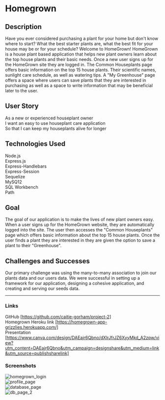 # Homegrown

## Description
Have you ever considered purchasing a plant for your home but don't know where to start? What the best starter plants are, what the best fit for your house may be or for your schedule? Welcome to HomeGrown! HomeGrown is a house plant based application that helps new plant owners learn about the top house plants and their basic needs. Once a new user signs up for the HomeGrown site they are logged in. The Common Houseplants page offers basic information on the top 15 house plants. Their scientific names, sunlight care schedule, as well as watering tips. A "My Greenhouse" page offers a space where users can save plants that they are interested in purchasing as well as a space to write information that may be beneficial later to the user.

## User Story
As a new or experienced houseplant owner  
I want an easy to use houseplant care application  
So that I can keep my houseplants alive for longer

## Technologies Used
Node.js  
Express.js  
Express-Handlebars  
Express-Session  
Sequelize  
MySQ12  
SQL Workbench  
Path  

## Goal
The goal of our application is to make the lives of new plant owners easy. When a user signs up for the HomeGrown website, they are automatically logged into the site. The user then accesses the "Common Houseplants" page which offers basic information about the top 15 house plants. Once the user finds a plant they are interested in they are given the option to save a plant to their "Greenhouse".

## Challenges and Successes
Our primary challenge was using the many-to-many association to join our plants data and our users data. We were successful in setting up a framework for our application, designing a cohesive application, and creating and serving our seeds data.

---
### Links   
GitHub [https://github.com/caitie-gorham/project-2]  
Homegrown Heroku link [https://homegrown-app-grizzlies.herokuapp.com/]  
Presentation [https://www.canva.com/design/DAEajr6Qbno/dXlrJfrJZ6XyyMkd_A2zpw/view?utm_content=DAEajr6Qbno&utm_campaign=designshare&utm_medium=link&utm_source=publishsharelink]

### Screenshots  
![homegrown_login](https://user-images.githubusercontent.com/73868232/113459512-c2cce800-93e3-11eb-8c11-34f548e13384.png)  
![profile_page](https://user-images.githubusercontent.com/73868232/113459623-0de6fb00-93e4-11eb-844e-c984133112ed.png)  
![database_page](https://user-images.githubusercontent.com/73868232/113459662-222af800-93e4-11eb-8b5a-13dad4ce6bc3.png)  
![db_page_2](https://user-images.githubusercontent.com/73868232/113459695-3a027c00-93e4-11eb-80a0-1a4f401a235b.png)